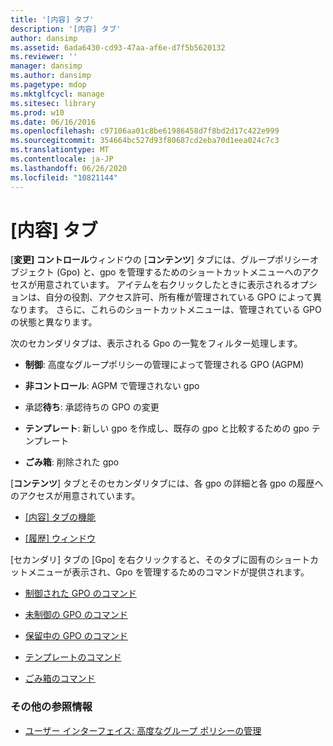 ```yaml
---
title: '[内容] タブ'
description: '[内容] タブ'
author: dansimp
ms.assetid: 6ada6430-cd93-47aa-af6e-d7f5b5620132
ms.reviewer: ''
manager: dansimp
ms.author: dansimp
ms.pagetype: mdop
ms.mktglfcycl: manage
ms.sitesec: library
ms.prod: w10
ms.date: 06/16/2016
ms.openlocfilehash: c97106aa01c8be61986458d7f8bd2d17c422e999
ms.sourcegitcommit: 354664bc527d93f80687cd2eba70d1eea024c7c3
ms.translationtype: MT
ms.contentlocale: ja-JP
ms.lasthandoff: 06/26/2020
ms.locfileid: "10821144"
---
```

# [内容] タブ


[**変更] コントロール**ウィンドウの [**コンテンツ**] タブには、グループポリシーオブジェクト (Gpo) と、gpo を管理するためのショートカットメニューへのアクセスが用意されています。 アイテムを右クリックしたときに表示されるオプションは、自分の役割、アクセス許可、所有権が管理されている GPO によって異なります。 さらに、これらのショートカットメニューは、管理されている GPO の状態と異なります。

次のセカンダリタブは、表示される Gpo の一覧をフィルター処理します。

-   **制御**: 高度なグループポリシーの管理によって管理される GPO (AGPM)

-   **非コントロール**: AGPM で管理されない gpo

-   承認**待ち**: 承認待ちの GPO の変更

-   **テンプレート**: 新しい gpo を作成し、既存の gpo と比較するための gpo テンプレート

-   **ごみ箱**: 削除された gpo

[**コンテンツ**] タブとそのセカンダリタブには、各 gpo の詳細と各 gpo の履歴へのアクセスが用意されています。

-   [[内容] タブの機能](contents-tab-features-agpm30ops.md)

-   [[履歴] ウィンドウ](history-window-agpm30ops.md)

[セカンダリ] タブの [Gpo] を右クリックすると、そのタブに固有のショートカットメニューが表示され、Gpo を管理するためのコマンドが提供されます。

-   [制御された GPO のコマンド](controlled-gpo-commands-agpm30ops.md)

-   [未制御の GPO のコマンド](uncontrolled-gpo-commands-agpm30ops.md)

-   [保留中の GPO のコマンド](pending-gpo-commands-agpm30ops.md)

-   [テンプレートのコマンド](template-commands-agpm30ops.md)

-   [ごみ箱のコマンド](recycle-bin-commands-agpm30ops.md)

### その他の参照情報

-   [ユーザー インターフェイス: 高度なグループ ポリシーの管理](user-interface-advanced-group-policy-management-agpm30ops.md)

 

 





